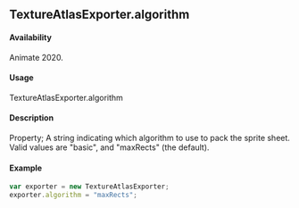 ## TextureAtlasExporter.algorithm

#### Availability

Animate 2020.

#### Usage

TextureAtlasExporter.algorithm

#### Description

Property;  A string indicating which algorithm to use to pack the sprite sheet. Valid values are "basic", and
"maxRects" (the default).

#### Example

``` javascript
var exporter = new TextureAtlasExporter;
exporter.algorithm = "maxRects";
````
